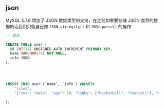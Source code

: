 ## json



MySQL 5.7.8  增加了 JSON 数据类型的支持，在之前如果要存储 JSON 类型的数据的话我们只能自己做 `JSON.stringify()` 和 `JSON.parse()` 的操作



```sql
-- 建表

CREATE TABLE user (
  id INT(11) UNSIGNED AUTO_INCREMENT PRIMARY KEY,
  name VARCHAR(30) NOT NULL,
  info JSON
);




INSERT INTO user (`name`, `info`) VALUES(
    'lilei', 
    '{"sex": "male", "age": 18, "hobby": ["basketball", "football"], "score": [85, 90, 100]}'

);

```



